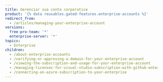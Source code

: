 ```yaml
---
title: Gerenciar sua conta corporativa
product: '{% data reusables.gated-features.enterprise-accounts %}'
redirect_from:
  - /articles/managing-your-enterprise-account
versions:
  free-pro-team: '*'
  enterprise-server: '*'
topics:
  - Enterprise
children:
  - /about-enterprise-accounts
  - /verifying-or-approving-a-domain-for-your-enterprise-account
  - /viewing-the-subscription-and-usage-for-your-enterprise-account
  - /managing-licenses-for-visual-studio-subscription-with-github-enterprise
  - /connecting-an-azure-subscription-to-your-enterprise
---
```


